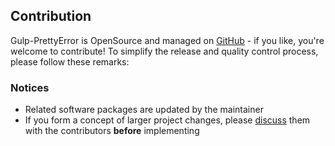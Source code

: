 
Contribution
------------

Gulp-PrettyError is OpenSource and managed on [GitHub](https://github.com/AndiDittrich/gulp-prettyerror) - if you like, you're welcome to contribute!
To simplify the release and quality control process, please follow these remarks:

### Notices ###
* Related software packages are updated by the maintainer
* If you form a concept of larger project changes, please [discuss](https://github.com/AndiDittrich/gulp-prettyerror/issues) them with the contributors **before** implementing

